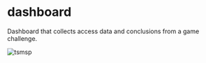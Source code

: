 # dashboard
Dashboard that collects access data and conclusions from a game challenge.


<p><img align="center" align='left' src='https://github.com/tsmDevProjects/portfa/blob/master/portifa.png' alt="tsmsp" /></p>
